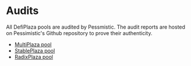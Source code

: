 # Audits

All DefiPlaza pools are audited by Pessmistic. The audit reports are hosted on Pessimistic's Github repository to prove their authenticity.

* [MultiPlaza pool](https://github.com/pessimistic-io/audits/blob/main/DeFi%20Plaza%20Security%20Analysis%20by%20Pessimistic.pdf)
* [StablePlaza pool](https://github.com/pessimistic-io/audits/blob/main/StablePlaza%20Security%20Analysis%20by%20Pessimistic.pdf)
* [RadixPlaza pool](https://github.com/pessimistic-io/audits/blob/b886ee548241bc8066843ab110287058ff33ba4f/DefiPlaza%20Radix%20Security%20Analysis%20by%20Pessimistic.pdf)
